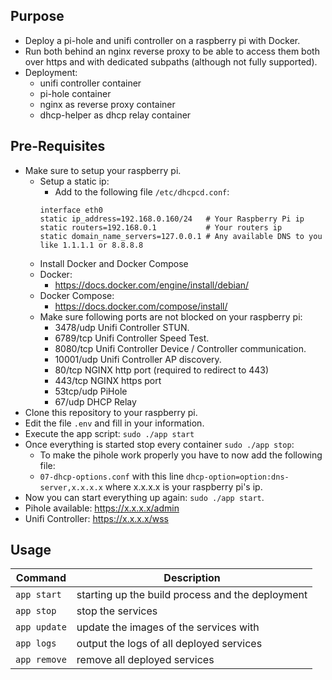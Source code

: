 ## Purpose
- Deploy a pi-hole and unifi controller on a raspberry pi with Docker. 
- Run both behind an nginx reverse proxy to be able to access them both over https and with dedicated subpaths (although not fully supported).
- Deployment:
    - unifi controller container
    - pi-hole container
    - nginx as reverse proxy container
    - dhcp-helper as dhcp relay container

## Pre-Requisites
- Make sure to setup your raspberry pi.
    - Setup a static ip:
        - Add to the following file `/etc/dhcpcd.conf`:
        ````
        interface eth0
        static ip_address=192.168.0.160/24   # Your Raspberry Pi ip
        static routers=192.168.0.1           # Your routers ip
        static domain_name_servers=127.0.0.1 # Any available DNS to you like 1.1.1.1 or 8.8.8.8 
        ````
    - Install Docker and Docker Compose
    - Docker:
       - https://docs.docker.com/engine/install/debian/
    - Docker Compose:
       - https://docs.docker.com/compose/install/
    - Make sure following ports are not blocked on your raspberry pi:
        - 3478/udp    Unifi Controller STUN.
        - 6789/tcp    Unifi Controller Speed Test.
        - 8080/tcp    Unifi Controller Device / Controller communication.
        - 10001/udp   Unifi Controller AP discovery.
        - 80/tcp      NGINX http port (required to redirect to 443)
        - 443/tcp     NGINX https port
        - 53tcp/udp   PiHole 
        - 67/udp      DHCP Relay
- Clone this repository to your raspberry pi.
- Edit the file `.env` and fill in your information.
- Execute the app script: `sudo ./app start`
- Once everything is started stop every container `sudo ./app stop`:
    - To make the pihole work properly you have to now add the following file:
    - `07-dhcp-options.conf` with this line `dhcp-option=option:dns-server,x.x.x.x` where x.x.x.x is your raspberry pi's ip.
- Now you can start everything up again: `sudo ./app start`.
- Pihole available: https://x.x.x.x/admin
- Unifi Controller: https://x.x.x.x/wss 

## Usage

|Command|Description|
|---|---|
| ``app start``|starting up the build process and the deployment|
| ``app stop``|stop the services|
|``app update``|update the images of the services with|
|``app logs``|output the logs of all deployed services|
| ``app remove``|remove all deployed services|
